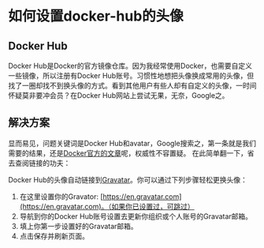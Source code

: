 # 如何设置docker-hub的头像
[^_^]: # (url:docker-hub-avatar-setup)
[^_^]: # (tag:#tech,note,setup,docker,docker-hub)
[^_^]: # (excerpt:正确自定义Docker Hub的头像)

## Docker Hub

Docker Hub是Docker的官方镜像仓库。因为我经常使用Docker，也需要自定义一些镜像，所以注册有Docker Hub账号。习惯性地想把头像换成常用的头像，但找了一圈却找不到换头像的方式。看到其他用户有些人却有自定义的头像，一时间怀疑莫非要冲会员？在Docker Hub网站上尝试无果，无奈，Google之。

## 解决方案

显而易见，问题关键词是Docker Hub和avatar，Google搜索之，第一条就是我们需要的结果，还是[Docker官方的文章](https://success.docker.com/article/how-do-i-change-my-docker-account-avatar)呢，权威性不容置疑。
在此简单翻一下，省去查阅链接的功夫：

Docker Hub的头像自动链接到[Gravatar](https://en.gravatar.com/)。你可以通过下列步骤轻松更换头像：

1. 在这里设置你的Gravator: [https://en.gravatar.com](https://en.gravatar.com)。（如果你已设置过，可跳过）
2. 导航到你的Docker Hub账号设置去更新你组织或个人账号的Gravatar邮箱。
3. 填上你第一步设置好的Gravatar邮箱。
4. 点击保存并刷新页面。
